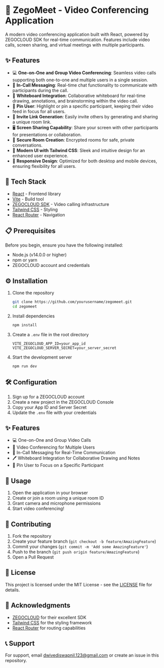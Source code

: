 # 🎥 ZegoMeet - Video Conferencing Application

A modern video conferencing application built with React, powered by ZEGOCLOUD SDK for real-time communication. Features include video calls, screen sharing, and virtual meetings with multiple participants.

## ✨ Features

- 💻 **One-on-One and Group Video Conferencing**: Seamless video calls supporting both one-to-one and multiple users in a single session.
- 💬 **In-Call Messaging**: Real-time chat functionality to communicate with participants during the call.
- 📝 **Whiteboard Integration**: Collaborative whiteboard for real-time drawing, annotations, and brainstorming within the video call.
- 📌 **Pin User**: Highlight or pin a specific participant, keeping their video feed in focus for all users.
- 🔗 **Invite Link Generation**: Easily invite others by generating and sharing a unique room link.
- 🖥️ **Screen Sharing Capability**: Share your screen with other participants for presentations or collaboration.
- 🔐 **Secure Room Creation**: Encrypted rooms for safe, private conversations.
- 🎨 **Modern UI with Tailwind CSS**: Sleek and intuitive design for an enhanced user experience.
- 📱 **Responsive Design**: Optimized for both desktop and mobile devices, ensuring flexibility for all users.


## 🚀 Tech Stack

- [React](https://reactjs.org/) - Frontend library
- [Vite](https://vitejs.dev/) - Build tool
- [ZEGOCLOUD SDK](https://www.zegocloud.com/) - Video calling infrastructure
- [Tailwind CSS](https://tailwindcss.com/) - Styling
- [React Router](https://reactrouter.com/) - Navigation

## 📋 Prerequisites

Before you begin, ensure you have the following installed:
- Node.js (v14.0.0 or higher)
- npm or yarn
- ZEGOCLOUD account and credentials

## ⚙️ Installation

1. Clone the repository
    ```bash
    git clone https://github.com/yourusername/zegomeet.git
    cd zegomeet
    ```

2. Install dependencies
    ```bash
    npm install
    ```

3. Create a `.env` file in the root directory
    ```env
    VITE_ZEGOCLOUD_APP_ID=your_app_id
    VITE_ZEGOCLOUD_SERVER_SECRET=your_server_secret
    ```

4. Start the development server
    ```bash
    npm run dev
    ```

## 🛠️ Configuration

1. Sign up for a ZEGOCLOUD account
2. Create a new project in the ZEGOCLOUD Console
3. Copy your App ID and Server Secret
4. Update the `.env` file with your credentials

## ✨ Features

- 💻 One-on-One and Group Video Calls
- 👥 Video Conferencing for Multiple Users
- 💬 In-Call Messaging for Real-Time Communication
- 🖊️ Whiteboard Integration for Collaborative Drawing and Notes
- 📌 Pin User to Focus on a Specific Participant



 
## 🔑 Usage

1. Open the application in your browser
2. Create or join a room using a unique room ID
3. Grant camera and microphone permissions
4. Start video conferencing!

## 🤝 Contributing

1. Fork the repository
2. Create your feature branch (`git checkout -b feature/AmazingFeature`)
3. Commit your changes (`git commit -m 'Add some AmazingFeature'`)
4. Push to the branch (`git push origin feature/AmazingFeature`)
5. Open a Pull Request

## 📝 License

This project is licensed under the MIT License - see the [LICENSE](LICENSE) file for details.

## 👏 Acknowledgments

- [ZEGOCLOUD](https://www.zegocloud.com/) for their excellent SDK
- [Tailwind CSS](https://tailwindcss.com/) for the styling framework
- [React Router](https://reactrouter.com/) for routing capabilities

## 📞 Support

For support, email dwivediswapnil.123@gmail.com or create an issue in this repository.

